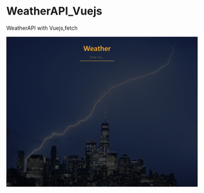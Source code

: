 # WeatherAPI_Vuejs
WeatherAPI with Vuejs,fetch

![](https://github.com/Alice-63/WeatherAPI_Vuejs/blob/main/WeatherAPI.gif)
